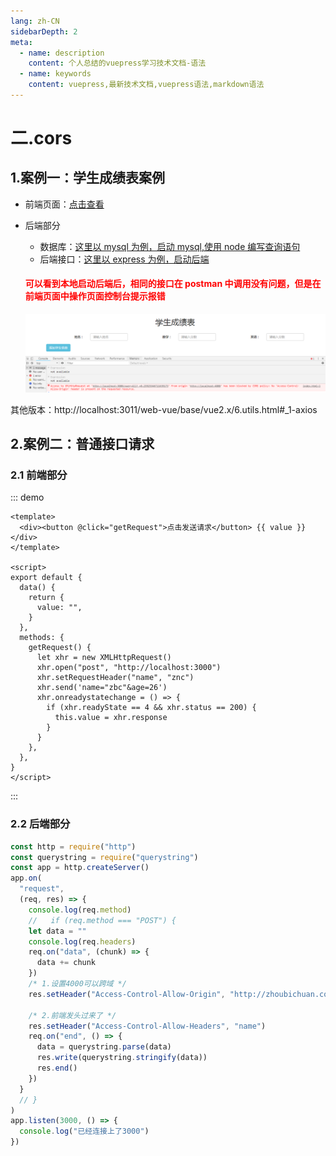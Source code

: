 ```yaml
---
lang: zh-CN
sidebarDepth: 2
meta:
  - name: description
    content: 个人总结的vuepress学习技术文档-语法
  - name: keywords
    content: vuepress,最新技术文档,vuepress语法,markdown语法
---
```


# 二.cors

## 1.案例一：学生成绩表案例

- 前端页面：<a href="/web-vue/base/vue2.x/6.utils.html#_1-5-学生管理系统案例">点击查看</a>
- 后端部分

  - 数据库：<a href="/web-mysql/base/practice/3.gitlab.html">这里以 mysql 为例，启动 mysql,使用 node 编写查询语句</a>
  - 后端接口：<a href="/web-express/base/1.desktop/5.redis.html">这里以 express 为例，启动后端</a>

  <h4 style="color:red">可以看到本地启动后端后，相同的接口在 postman 中调用没有问题，但是在前端页面中操作页面控制台提示报错</h4>

  ![img](./1.browser/img/5.png)

其他版本：http://localhost:3011/web-vue/base/vue2.x/6.utils.html#\_1-axios

## 2.案例二：普通接口请求

### 2.1 前端部分

::: demo

```vue
<template>
  <div><button @click="getRequest">点击发送请求</button> {{ value }}</div>
</template>

<script>
export default {
  data() {
    return {
      value: "",
    }
  },
  methods: {
    getRequest() {
      let xhr = new XMLHttpRequest()
      xhr.open("post", "http://localhost:3000")
      xhr.setRequestHeader("name", "znc")
      xhr.send('name="zbc"&age=26')
      xhr.onreadystatechange = () => {
        if (xhr.readyState == 4 && xhr.status == 200) {
          this.value = xhr.response
        }
      }
    },
  },
}
</script>
```

:::

### 2.2 后端部分

```js
const http = require("http")
const querystring = require("querystring")
const app = http.createServer()
app.on(
  "request",
  (req, res) => {
    console.log(req.method)
    //   if (req.method === "POST") {
    let data = ""
    console.log(req.headers)
    req.on("data", (chunk) => {
      data += chunk
    })
    /* 1.设置4000可以跨域 */
    res.setHeader("Access-Control-Allow-Origin", "http://zhoubichuan.com")

    /* 2.前端发头过来了 */
    res.setHeader("Access-Control-Allow-Headers", "name")
    req.on("end", () => {
      data = querystring.parse(data)
      res.write(querystring.stringify(data))
      res.end()
    })
  }
  // }
)
app.listen(3000, () => {
  console.log("已经连接上了3000")
})
```
